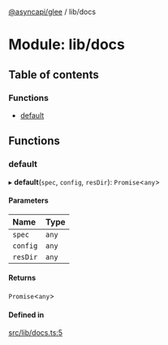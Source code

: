 [@asyncapi/glee](../README.md) / lib/docs

# Module: lib/docs

## Table of contents

### Functions

- [default](lib_docs.md#default)

## Functions

### default

▸ **default**(`spec`, `config`, `resDir`): `Promise`<`any`\>

#### Parameters

| Name | Type |
| :------ | :------ |
| `spec` | `any` |
| `config` | `any` |
| `resDir` | `any` |

#### Returns

`Promise`<`any`\>

#### Defined in

[src/lib/docs.ts:5](https://github.com/asyncapi/glee/blob/c77ffdd/src/lib/docs.ts#L5)

